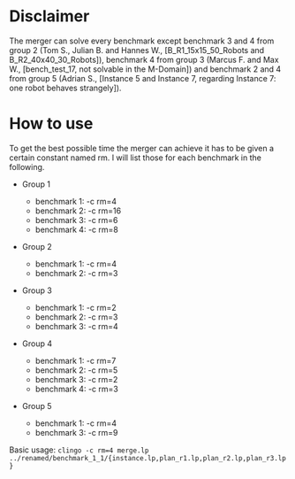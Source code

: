 # Disclaimer
The merger can solve every benchmark except benchmark 3 and 4 from group 2 (Tom S., Julian B. and Hannes W., [B_R1_15x15_50_Robots and B_R2_40x40_30_Robots]), benchmark 4 from group 3 (Marcus F. and Max W., [bench_test_17, not solvable in the M-Domain]) and benchmark 2 and 4 from group 5 (Adrian S., [Instance 5 and Instance 7, regarding Instance 7: one robot behaves strangely]).

# How to use
To get the best possible time the merger can achieve it has to be given a certain constant named rm.
I will list those for each benchmark in the following.

* Group 1
  * benchmark 1: -c rm=4
  * benchmark 2: -c rm=16
  * benchmark 3: -c rm=6
  * benchmark 4: -c rm=8
  
* Group 2
  * benchmark 1: -c rm=4
  * benchmark 2: -c rm=3

* Group 3
  * benchmark 1: -c rm=2
  * benchmark 2: -c rm=3
  * benchmark 3: -c rm=4

* Group 4
  * benchmark 1: -c rm=7
  * benchmark 2: -c rm=5
  * benchmark 3: -c rm=2
  * benchmark 4: -c rm=3

* Group 5
  * benchmark 1: -c rm=4
  * benchmark 3: -c rm=9


Basic usage:
`clingo -c rm=4 merge.lp ../renamed/benchmark_1_1/{instance.lp,plan_r1.lp,plan_r2.lp,plan_r3.lp}`
